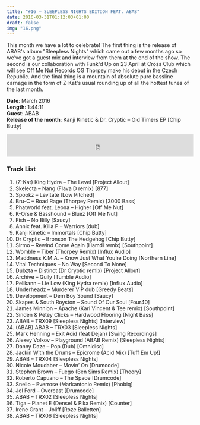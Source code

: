 ```yaml
---
title: "#16 – SLEEPLESS NIGHTS EDITION FEAT. ABAB"
date: 2016-03-31T01:12:03+01:00
draft: false
img: "16.png"
---
```


This month we have a lot to celebrate! The first thing is the release of ABAB's album "Sleepless Nights" which came out a few months ago so we've got a guest mix and interview from them at the end of the show. The second is our collaboration with Funk'd Up on 23 April at Cross Club which will see Off Me Nut Records OG Thorpey make his debut in the Czech Republic. And the final thing is a mountain of absolute pure bassline carnage in the form of Z-Kat's usual rounding up of all the hottest tunes of the last month.

**Date**: March 2016  
**Length**: 1:44:11  
**Guest**: ABAB  
**Release of the month**: Kanji Kinetic & Dr. Cryptic – Old Timers EP [Chip Butty]

<div>
<iframe width="100%" height="60" src="https://www.mixcloud.com/widget/iframe/?hide_cover=1&mini=1&feed=%2Fzkat%2Fmasquerave-podcast-16-sleepless-nights-edition-feat-abab%2F" frameborder="0" ></iframe>
</div>

### Track List

1. (Z-Kat) King Hydra – The Level [Project Allout]
2. Skelecta – Nang (Flava D remix) [877]
3. Spookz – Levitate [Low Pitched]
4. Bru-C – Road Rage (Thorpey Remix) [3000 Bass]
5. Phatworld feat. Leona – Higher [Off Me Nut]
6. K-Orse & Basshound – Bluez [Off Me Nut]
7. Fish – No Billy [Saucy]
8. Annix feat. Killa P – Warriors [dub]
9. Kanji Kinetic – Immortals [Chip Butty]
10. Dr Cryptic – Bronson The Hedgehog [Chip Butty]
11. Sirmo – Rewind Come Again (Hamdi remix) [Southpoint]
12. Womble – Tiber (Thorpey Remix) [Influx Audio]
13. Maddness K.M.A. – Know Just What You’re Doing [Northern Line]
14. Vital Techniques – No Way [Second To None]
15. Dubzta – Distinct (Dr Cryptic remix) [Project Allout]
16. Archive – Gully [Tumble Audio]
17. Pelikann – Lie Low (King Hydra remix) [Influx Audio]
18. Underheadz – Murderer VIP dub [Greedy Beats]
19. Development – Dem Boy Sound [Saucy]
20. Skapes & South Royston – Sound Of Our Soul [Four40]
21. James Minnion – Apache (Karl Vincent & Tee remix) [Southpoint]
22. Sinden & Petey Clicks – Hardwood Flooring [Night Bass]
23. ABAB – TRX09 [Sleepless Nights] (Interview)
24. (ABAB) ABAB – TRX03 [Sleepless Nights]
25. Mark Henning – Exit Acid (feat Dejan) [Swing Recordings]
26. Alexey Volkov – Playground (ABAB Remix) [Sleepless Nights]
27. Danny Daze – Pop (Dub) [Omnidisc]
28. Jackin With the Drums – Epicrome (Acid Mix) [Tuff Em Up!]
29. ABAB – TRX04 [Sleepless Nights]
30. Nicole Moudaber – Movin’ On [Drumcode]
31. Stephen Brown – Fuego (Ben Sims Remix) [Theory]
32. Roberto Capuano – The Space [Drumcode]
33. Snello – Everrose (Markantonio Remix) [Phobiq]
34. Jel Ford – Overcast [Drumcode]
35. ABAB – TRX02 [Sleepless Nights]
36. Tiga – Planet E (Densel & Pika Remix) [Counter]
37. Irene Grant – Joliff [Roze Balletten]
38. ABAB – TRX06 [Sleepless Nights]
